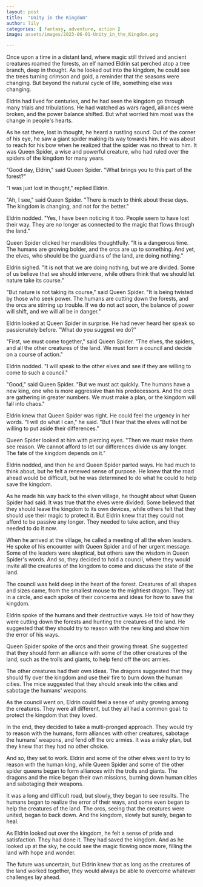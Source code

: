 ```yaml
---
layout: post
title:  "Unity in the Kingdom"
author: lily
categories: [ fantasy, adventure, action ]
image: assets/images/2023-06-01-Unity_in_the_Kingdom.png

---
```

Once upon a time in a distant land, where magic still thrived and ancient creatures roamed the forests, an elf named Eldrin sat perched atop a tree branch, deep in thought. As he looked out into the kingdom, he could see the trees turning crimson and gold, a reminder that the seasons were changing. But beyond the natural cycle of life, something else was changing.

Eldrin had lived for centuries, and he had seen the kingdom go through many trials and tribulations. He had watched as wars raged, alliances were broken, and the power balance shifted. But what worried him most was the change in people's hearts.

As he sat there, lost in thought, he heard a rustling sound. Out of the corner of his eye, he saw a giant spider making its way towards him. He was about to reach for his bow when he realized that the spider was no threat to him. It was Queen Spider, a wise and powerful creature, who had ruled over the spiders of the kingdom for many years.

"Good day, Eldrin," said Queen Spider. "What brings you to this part of the forest?"

"I was just lost in thought," replied Eldrin.

"Ah, I see," said Queen Spider. "There is much to think about these days. The kingdom is changing, and not for the better."

Eldrin nodded. "Yes, I have been noticing it too. People seem to have lost their way. They are no longer as connected to the magic that flows through the land."

Queen Spider clicked her mandibles thoughtfully. "It is a dangerous time. The humans are growing bolder, and the orcs are up to something. And yet, the elves, who should be the guardians of the land, are doing nothing."

Eldrin sighed. "It is not that we are doing nothing, but we are divided. Some of us believe that we should intervene, while others think that we should let nature take its course."

"But nature is not taking its course," said Queen Spider. "It is being twisted by those who seek power. The humans are cutting down the forests, and the orcs are stirring up trouble. If we do not act soon, the balance of power will shift, and we will all be in danger."

Eldrin looked at Queen Spider in surprise. He had never heard her speak so passionately before. "What do you suggest we do?"

"First, we must come together," said Queen Spider. "The elves, the spiders, and all the other creatures of the land. We must form a council and decide on a course of action."

Eldrin nodded. "I will speak to the other elves and see if they are willing to come to such a council."

"Good," said Queen Spider. "But we must act quickly. The humans have a new king, one who is more aggressive than his predecessors. And the orcs are gathering in greater numbers. We must make a plan, or the kingdom will fall into chaos."

Eldrin knew that Queen Spider was right. He could feel the urgency in her words. "I will do what I can," he said. "But I fear that the elves will not be willing to put aside their differences."

Queen Spider looked at him with piercing eyes. "Then we must make them see reason. We cannot afford to let our differences divide us any longer. The fate of the kingdom depends on it."

Eldrin nodded, and then he and Queen Spider parted ways. He had much to think about, but he felt a renewed sense of purpose. He knew that the road ahead would be difficult, but he was determined to do what he could to help save the kingdom.

As he made his way back to the elven village, he thought about what Queen Spider had said. It was true that the elves were divided. Some believed that they should leave the kingdom to its own devices, while others felt that they should use their magic to protect it. But Eldrin knew that they could not afford to be passive any longer. They needed to take action, and they needed to do it now.

When he arrived at the village, he called a meeting of all the elven leaders. He spoke of his encounter with Queen Spider and of her urgent message. Some of the leaders were skeptical, but others saw the wisdom in Queen Spider's words. And so, they decided to hold a council, where they would invite all the creatures of the kingdom to come and discuss the state of the land.

The council was held deep in the heart of the forest. Creatures of all shapes and sizes came, from the smallest mouse to the mightiest dragon. They sat in a circle, and each spoke of their concerns and ideas for how to save the kingdom.

Eldrin spoke of the humans and their destructive ways. He told of how they were cutting down the forests and hunting the creatures of the land. He suggested that they should try to reason with the new king and show him the error of his ways.

Queen Spider spoke of the orcs and their growing threat. She suggested that they should form an alliance with some of the other creatures of the land, such as the trolls and giants, to help fend off the orc armies.

The other creatures had their own ideas. The dragons suggested that they should fly over the kingdom and use their fire to burn down the human cities. The mice suggested that they should sneak into the cities and sabotage the humans' weapons.

As the council went on, Eldrin could feel a sense of unity growing among the creatures. They were all different, but they all had a common goal: to protect the kingdom that they loved.

In the end, they decided to take a multi-pronged approach. They would try to reason with the humans, form alliances with other creatures, sabotage the humans' weapons, and fend off the orc armies. It was a risky plan, but they knew that they had no other choice.

And so, they set to work. Eldrin and some of the other elves went to try to reason with the human king, while Queen Spider and some of the other spider queens began to form alliances with the trolls and giants. The dragons and the mice began their own missions, burning down human cities and sabotaging their weapons.

It was a long and difficult road, but slowly, they began to see results. The humans began to realize the error of their ways, and some even began to help the creatures of the land. The orcs, seeing that the creatures were united, began to back down. And the kingdom, slowly but surely, began to heal.

As Eldrin looked out over the kingdom, he felt a sense of pride and satisfaction. They had done it. They had saved the kingdom. And as he looked up at the sky, he could see the magic flowing once more, filling the land with hope and wonder.

The future was uncertain, but Eldrin knew that as long as the creatures of the land worked together, they would always be able to overcome whatever challenges lay ahead.